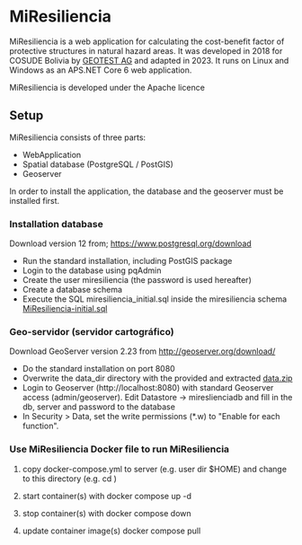 # MiResiliencia

MiResiliencia is a web application for calculating the cost-benefit factor of protective structures in natural hazard areas. It was developed in 2018 for COSUDE Bolivia by [GEOTEST AG](https://www.geotest.ch) and adapted in 2023. It runs on Linux and Windows as an APS.NET Core 6 web application.

MiResiliencia is developed under the Apache licence


## Setup

MiResiliencia consists of three parts:
- WebApplication
- Spatial database (PostgreSQL / PostGIS)
- Geoserver

In order to install the application, the database and the geoserver must be installed first.

### Installation database

Download version 12 from; https://www.postgresql.org/download
- Run the standard installation, including PostGIS package
- Login to the database using pqAdmin
- Create the user miresiliencia (the password is used hereafter)
- Create a database schema
- Execute the SQL miresiliencia_initial.sql inside the miresiliencia schema [MiResiliencia-initial.sql](https://github.com/GEOTEST-AG/MiResiliencia/blob/master/Setup/miresiliencia-initial.sql)

### Geo-servidor (servidor cartográfico)

Download GeoServer version 2.23 from http://geoserver.org/download/
- Do the standard installation on port 8080
- Overwrite the data_dir directory with the provided and extracted [data.zip](https://github.com/GEOTEST-AG/MiResiliencia/blob/master/Setup/data.zip)
- Login to Geoserver (http://localhost:8080) with standard Geoserver access (admin/geoserver). Edit Datastore -> mireslienciadb and fill in the db, server and password to the database
- In Security > Data, set the write permissions (*.w) to "Enable for each function".

### Use MiResiliencia Docker file to run MiResiliencia

1. copy docker-compose.yml to server (e.g. user dir  $HOME) and change to this directory (e.g. cd )

2. start container(s) with
		docker compose up -d 

3. stop container(s) with 
		docker compose down

4. update container image(s)
		docker compose pull
